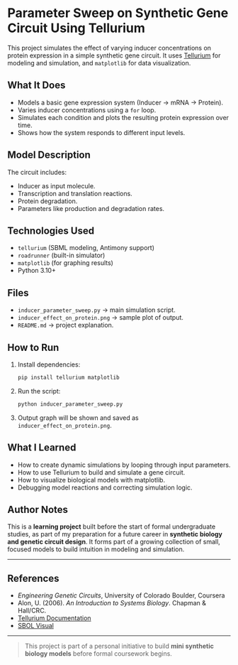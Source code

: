 # Parameter Sweep on Synthetic Gene Circuit Using Tellurium

This project simulates the effect of varying inducer concentrations on protein expression in a simple synthetic gene circuit. It uses [Tellurium](http://tellurium.analogmachine.org/) for modeling and simulation, and `matplotlib` for data visualization.

## What It Does

- Models a basic gene expression system (Inducer -> mRNA -> Protein).
- Varies inducer concentrations using a `for` loop.
- Simulates each condition and plots the resulting protein expression over time.
- Shows how the system responds to different input levels.


## Model Description

The circuit includes:
- Inducer as input molecule.
- Transcription and translation reactions.
- Protein degradation.
- Parameters like production and degradation rates.

## Technologies Used

- `tellurium` (SBML modeling, Antimony support)
- `roadrunner` (built-in simulator)
- `matplotlib` (for graphing results)
- Python 3.10+

## Files

- `inducer_parameter_sweep.py` -> main simulation script.
- `inducer_effect_on_protein.png` -> sample plot of output.
- `README.md` ->  project explanation.

## How to Run

1. Install dependencies:
   ```bash
   pip install tellurium matplotlib
   ```

2. Run the script:
   ```bash
   python inducer_parameter_sweep.py
   ```

3. Output graph will be shown and saved as `inducer_effect_on_protein.png`.

## What I Learned

- How to create dynamic simulations by looping through input parameters.
- How to use Tellurium to build and simulate a gene circuit.
- How to visualize biological models with matplotlib.
- Debugging model reactions and correcting simulation logic.

## Author Notes

This is a **learning project** built before the start of formal undergraduate studies, as part of my preparation for a future career in **synthetic biology and genetic circuit design**. It forms part of a growing collection of small, focused models to build intuition in modeling and simulation.

---

## References

- *Engineering Genetic Circuits*, University of Colorado Boulder, Coursera
- Alon, U. (2006). *An Introduction to Systems Biology*. Chapman & Hall/CRC.
- [Tellurium Documentation](https://tellurium.readthedocs.io/)
- [SBOL Visual](https://sbolstandard.org/visual/)

---

> This project is part of a personal initiative to build **mini synthetic biology models** before formal coursework begins.